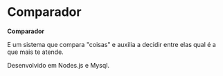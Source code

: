 # Comparador

**Comparador**

E um sistema que compara "coisas" e auxilia a decidir entre elas qual é a que mais te atende.

Desenvolvido em Nodes.js e Mysql.